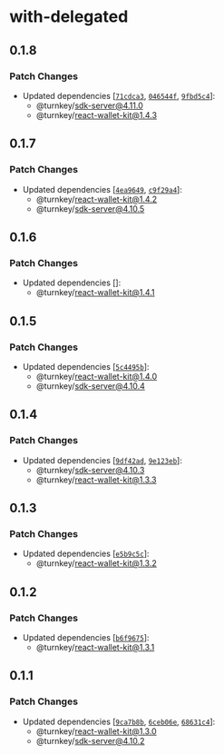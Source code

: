 # with-delegated

## 0.1.8

### Patch Changes

- Updated dependencies [[`71cdca3`](https://github.com/tkhq/sdk/commit/71cdca3b97ba520dc5327410a1e82cf9ad85fb0e), [`046544f`](https://github.com/tkhq/sdk/commit/046544fa4243f31b28068f5b82917e54b8442be5), [`9fbd5c4`](https://github.com/tkhq/sdk/commit/9fbd5c459782dc3721dd0935d0a4458babce258b)]:
  - @turnkey/sdk-server@4.11.0
  - @turnkey/react-wallet-kit@1.4.3

## 0.1.7

### Patch Changes

- Updated dependencies [[`4ea9649`](https://github.com/tkhq/sdk/commit/4ea9649f458b7f24f68bc2b64264128928bfc89b), [`c9f29a4`](https://github.com/tkhq/sdk/commit/c9f29a4bb19a4f7ded7ecc8dc7e53994aa45be63)]:
  - @turnkey/react-wallet-kit@1.4.2
  - @turnkey/sdk-server@4.10.5

## 0.1.6

### Patch Changes

- Updated dependencies []:
  - @turnkey/react-wallet-kit@1.4.1

## 0.1.5

### Patch Changes

- Updated dependencies [[`5c4495b`](https://github.com/tkhq/sdk/commit/5c4495bff1b0abfe3c427ead1b8e1a8d510c8186)]:
  - @turnkey/react-wallet-kit@1.4.0
  - @turnkey/sdk-server@4.10.4

## 0.1.4

### Patch Changes

- Updated dependencies [[`9df42ad`](https://github.com/tkhq/sdk/commit/9df42adc02c7ff77afba3b938536e79b57882ef1), [`9e123eb`](https://github.com/tkhq/sdk/commit/9e123eb154df7183bef002c7f94c57a72c6ef81b)]:
  - @turnkey/sdk-server@4.10.3
  - @turnkey/react-wallet-kit@1.3.3

## 0.1.3

### Patch Changes

- Updated dependencies [[`e5b9c5c`](https://github.com/tkhq/sdk/commit/e5b9c5c5694b1f4d60c0b8606822bcd6d61da4a3)]:
  - @turnkey/react-wallet-kit@1.3.2

## 0.1.2

### Patch Changes

- Updated dependencies [[`b6f9675`](https://github.com/tkhq/sdk/commit/b6f96757356c8b35563e4147d73a99a95e522a64)]:
  - @turnkey/react-wallet-kit@1.3.1

## 0.1.1

### Patch Changes

- Updated dependencies [[`9ca7b8b`](https://github.com/tkhq/sdk/commit/9ca7b8bdf7cb897948d377d544b85b69a98b7a29), [`6ceb06e`](https://github.com/tkhq/sdk/commit/6ceb06ebdbb11b017ed97e81a7e0dcb862813bfa), [`68631c4`](https://github.com/tkhq/sdk/commit/68631c4008387f845dfe4f1a139981011727f6c9)]:
  - @turnkey/react-wallet-kit@1.3.0
  - @turnkey/sdk-server@4.10.2
